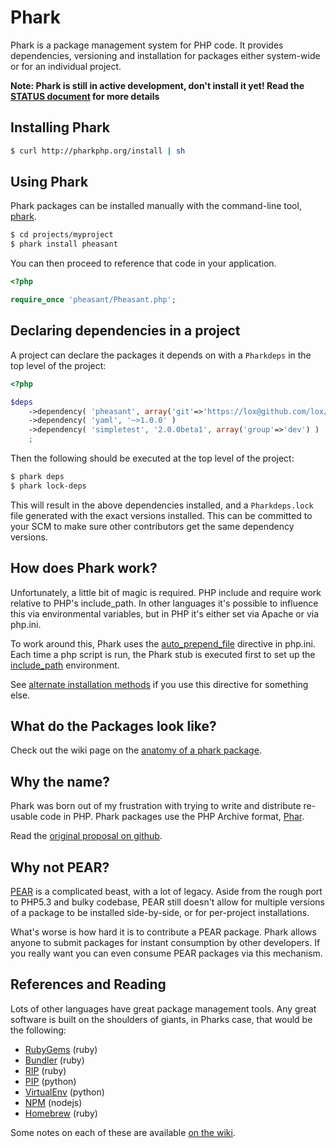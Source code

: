 Phark
=====

Phark is a package management system for PHP code. It provides dependencies, 
versioning and installation for packages either system-wide or for an individual project. 

**Note: Phark is still in active development, don't install it yet! Read the [STATUS document](https://github.com/lox/phark/blob/master/STATUS.md) for more details**

Installing Phark
----------------

```bash
$ curl http://pharkphp.org/install | sh
```

Using Phark
-----------

Phark packages can be installed manually with the command-line tool, 
[phark](https://github.com/lox/phark/wiki/Using-the-commandline-tools).

```bash
$ cd projects/myproject
$ phark install pheasant
```

You can then proceed to reference that code in your application.

```php
<?php

require_once 'pheasant/Pheasant.php';
```

Declaring dependencies in a project
------------------------------------

A project can declare the packages it depends on with a `Pharkdeps` in the top
level of the project:

```php
<?php

$deps
	->dependency( 'pheasant', array('git'=>'https://lox@github.com/lox/pheasant.git') )
	->dependency( 'yaml', '~>1.0.0' )
	->dependency( 'simpletest', '2.0.0beta1', array('group'=>'dev') )
	;
```
Then the following should be executed at the top level of the project:

```bash
$ phark deps
$ phark lock-deps
```

This will result in the above dependencies installed, and a `Pharkdeps.lock` file 
generated with the exact versions installed. This can be committed to your SCM
to make sure other contributors get the same dependency versions.


How does Phark work?
--------------------

Unfortunately, a little bit of magic is required. PHP include and require work
relative to PHP's include_path. In other languages it's possible to influence
this via environmental variables, but in PHP it's either set via Apache or via
php.ini.

To work around this, Phark uses the [auto_prepend_file](http://php.net/manual/en/ini.core.php#ini.auto-prepend-file) directive in php.ini.
Each time a php script is run, the Phark stub is executed first to set up the 
[include_path](http://php.net/manual/en/ini.core.php#ini.include_path) environment. 

See [alternate installation methods](https://github.com/lox/phark/wiki/Alternate-Installation-Methods) 
if you use this directive for something else.


What do the Packages look like?
-------------------------------

Check out the wiki page on the [anatomy of a phark package](https://github.com/lox/phark/wiki/Anatomy-of-a-Phark-Package).


Why the name?
--------------

Phark was born out of my frustration with trying to write and distribute
re-usable code in PHP. Phark packages use the PHP Archive format, 
[Phar](http://www.php.net/manual/en/book.phar.php).

Read the [original proposal on github](https://gist.github.com/711221).

Why not PEAR?
-------------

[PEAR][1] is a complicated beast, with a lot of legacy. Aside from the rough port to
PHP5.3 and bulky codebase, PEAR still doesn't allow for multiple versions of a package to be
installed side-by-side, or for per-project installations.

What's worse is how hard it is to contribute a PEAR package. Phark allows anyone to submit packages for 
instant consumption by other developers. If you really want you can even consume PEAR packages via this mechanism.

References and Reading
----------------------

Lots of other languages have great package management tools. Any great software
is built on the shoulders of giants, in Pharks case, that would be the
following:

* [RubyGems][2] (ruby)
* [Bundler][3] (ruby)
* [RIP][4] (ruby)
* [PIP][5] (python)
* [VirtualEnv][6] (python)
* [NPM][7] (nodejs)
* [Homebrew][8] (ruby)

[1]: http://pear.php.net/manual/
[2]: http://docs.rubygems.org/read/book/7
[3]: http://gembundler.com/
[4]: https://github.com/defunkt/rip
[5]: http://www.pip-installer.org/en/latest/
[6]: http://pypi.python.org/pypi/virtualenv
[7]: http://npmjs.org/
[8]: http://mxcl.github.com/homebrew/

Some notes on each of these are available [on the wiki](https://github.com/lox/phark/wiki/Package-Managers-in-Other-Languages). 

